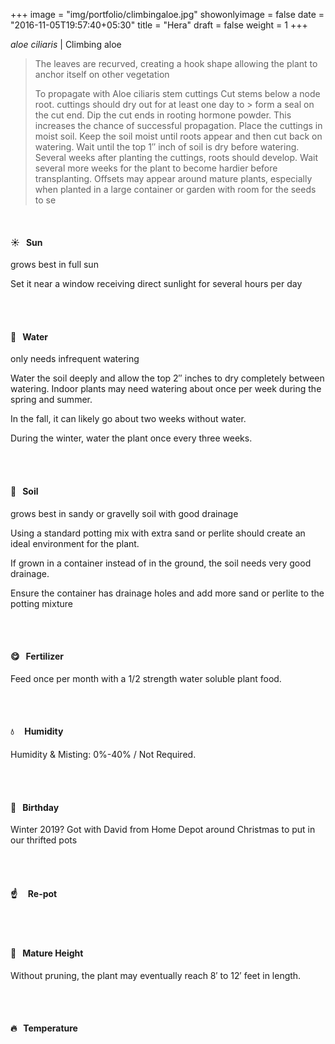 +++
image = "img/portfolio/climbingaloe.jpg"
showonlyimage = false
date = "2016-11-05T19:57:40+05:30"
title = "Hera"
draft = false
weight = 1
+++

*aloe ciliaris* | Climbing aloe
<!--more-->

> The leaves are recurved, creating a hook shape allowing the plant to anchor itself on other vegetation
>
>To propagate with Aloe ciliaris stem cuttings
> Cut stems below a node root.
> cuttings should dry out for at least one day to > form a seal on the cut end.
> Dip the cut ends in rooting hormone powder.
This increases the chance of successful propagation.
Place the cuttings in moist soil.
Keep the soil moist until roots appear and then cut back on watering.
Wait until the top 1″ inch of soil is dry before watering.
Several weeks after planting the cuttings, roots should develop.
Wait several more weeks for the plant to become hardier before transplanting.
Offsets may appear around mature plants, especially when planted in a large container or garden with room for the seeds to se


</br>

#### :sunny:  &nbsp; Sun
grows best in full sun

Set it near a window receiving direct sunlight for several hours per day

</br></br>

#### :ocean:  &nbsp; Water
only needs infrequent watering

Water the soil deeply and allow the top 2″ inches to dry completely between watering.
Indoor plants may need watering about once per week during the spring and summer.

In the fall, it can likely go about two weeks without water.

During the winter, water the plant once every three weeks.

</br></br>

#### :seedling:  &nbsp; Soil
grows best in sandy or gravelly soil with good drainage

Using a standard potting mix with extra sand or perlite should create an ideal environment for the plant.

If grown in a container instead of in the ground, the soil needs very good drainage.

Ensure the container has drainage holes and add more sand or perlite to the potting mixture

</br></br>

#### :yum:  &nbsp; Fertilizer
Feed once per month with a 1/2 strength water soluble plant food.

</br></br>

#### :droplet: &nbsp; &nbsp; Humidity
Humidity & Misting: 0%-40% / Not Required.

</br></br>

#### :cake:  &nbsp; Birthday
Winter 2019? Got with David from Home Depot around Christmas to put in our thrifted pots

</br></br>

#### :point_up:  &nbsp;&nbsp;&nbsp; Re-pot

</br></br>

#### :triumph:  &nbsp; Mature Height
Without pruning, the plant may eventually reach 8′ to 12′ feet in length.

</br></br>

#### :fire:  &nbsp; Temperature

</br></br>
